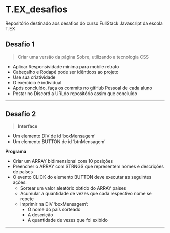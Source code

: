 # T.EX_desafios
Repositório destinado aos desafios do curso FullStack Javascript da escola T.EX

## Desafio 1
> Criar uma versão da página Sobre, utilizando a tecnologia CSS

- Aplicar Responsividade mínima para mobile retrato
- Cabeçalho e Rodapé pode ser idênticos ao projeto
- Use sua criatividade
- O exercício é individual
- Após concluído, faça os commits no gitHub Pessoal de cada aluno
- Postar no Discord a URLdo repositório assim que concluído

---
## Desafio 2
>**Interface**

- Um elemento DIV de id ‘boxMensagem’
- Um elemento BUTTON de id ‘btnMensagem’

**Programa**

- Criar um ARRAY bidimensional com 10 posições
- Preencher o ARRAY com STRNGS que representem nomes e descrições de países
- O evento CLICK do elemento BUTTON deve executar as seguintes ações:
  - Sortear um valor aleatório obtido do ARRAY paises
  - Acumular a quantidade de vezes que cada respectivo nome se repete
  - Imprimir na DIV ‘boxMensagem’:
    -  O nome do país sorteado
    -  A descrição
    - A quantidade de vezes que foi exibido

---